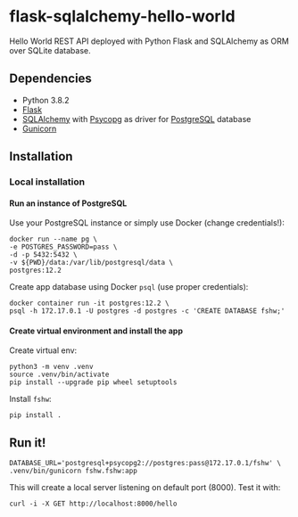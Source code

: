 # flask-sqlalchemy-hello-world
Hello World REST API deployed with Python Flask and SQLAlchemy as ORM over
SQLite database.

## Dependencies
* Python 3.8.2
* [Flask](https://flask.palletsprojects.com/)
* [SQLAlchemy](https://www.sqlalchemy.org/) with
  [Psycopg](https://www.psycopg.org/) as driver for
  [PostgreSQL](https://www.postgresql.org/) database
* [Gunicorn](https://gunicorn.org/)

## Installation
### Local installation

#### Run an instance of PostgreSQL

Use your PostgreSQL instance or simply use Docker (change credentials!):
```
docker run --name pg \
-e POSTGRES_PASSWORD=pass \
-d -p 5432:5432 \
-v ${PWD}/data:/var/lib/postgresql/data \
postgres:12.2
```

Create app database using Docker `psql` (use proper credentials):
```
docker container run -it postgres:12.2 \
psql -h 172.17.0.1 -U postgres -d postgres -c 'CREATE DATABASE fshw;'
```

#### Create virtual environment and install the app

Create virtual env:

```
python3 -m venv .venv
source .venv/bin/activate
pip install --upgrade pip wheel setuptools
```

Install `fshw`:

```
pip install .
```

## Run it!

```
DATABASE_URL='postgresql+psycopg2://postgres:pass@172.17.0.1/fshw' \
.venv/bin/gunicorn fshw.fshw:app
```

This will create a local server listening on default port (8000). Test it with:

```
curl -i -X GET http://localhost:8000/hello
```
